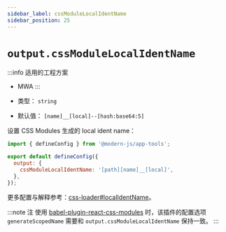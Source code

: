 ```yaml
---
sidebar_label: cssModuleLocalIdentName
sidebar_position: 25
---
```


# `output.cssModuleLocalIdentName`

:::info 适用的工程方案
* MWA
:::

* 类型： `string`
* 默认值： `[name]__[local]--[hash:base64:5]`

设置 CSS Modules 生成的 local ident name：

```javascript title="modern.config.js"
import { defineConfig } from '@modern-js/app-tools';

export default defineConfig({
  output: {
    cssModuleLocalIdentName: '[path][name]__[local]',
  },
});
```

更多配置与解释参考：[css-loader#localIdentName](https://github.com/webpack-contrib/css-loader#localidentname)。

:::note 注
使用 [babel-plugin-react-css-modules](https://github.com/gajus/babel-plugin-react-css-modules) 时，该插件的配置选项 `generateScopedName` 需要和 `output.cssModuleLocalIdentName` 保持一致。
:::
